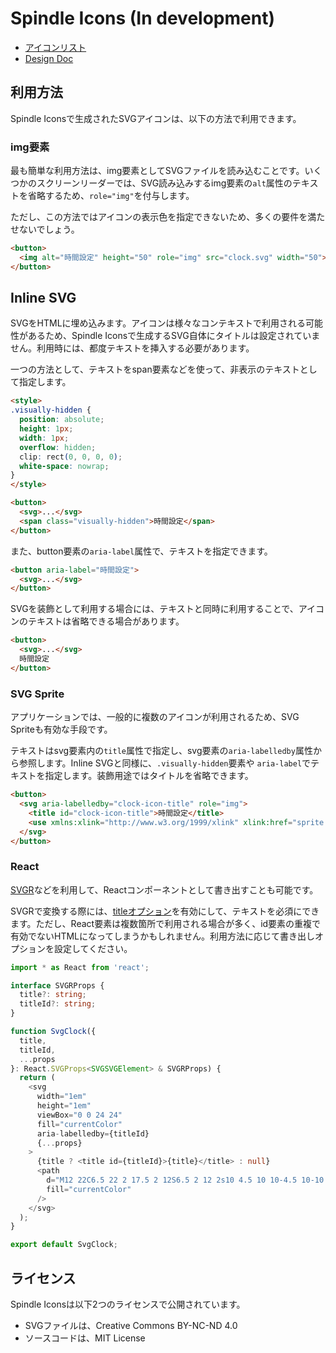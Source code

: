 # Spindle Icons (In development)

- [アイコンリスト](icons.md)
- [Design Doc](design-doc.md)

## 利用方法
Spindle Iconsで生成されたSVGアイコンは、以下の方法で利用できます。

### img要素
最も簡単な利用方法は、img要素としてSVGファイルを読み込むことです。いくつかのスクリーンリーダーでは、SVG読み込みするimg要素の`alt`属性のテキストを省略するため、`role="img"`を付与します。

ただし、この方法ではアイコンの表示色を指定できないため、多くの要件を満たせないでしょう。

```html
<button>
  <img alt="時間設定" height="50" role="img" src="clock.svg" width="50">
</button>
```

## Inline SVG

SVGをHTMLに埋め込みます。アイコンは様々なコンテキストで利用される可能性があるため、Spindle Iconsで生成するSVG自体にタイトルは設定されていません。利用時には、都度テキストを挿入する必要があります。

一つの方法として、テキストをspan要素などを使って、非表示のテキストとして指定します。

```html
<style>
.visually-hidden {
  position: absolute;
  height: 1px;
  width: 1px;
  overflow: hidden;
  clip: rect(0, 0, 0, 0);
  white-space: nowrap;
}
</style>

<button>
  <svg>...</svg>
  <span class="visually-hidden">時間設定</span>
</button>
```

また、button要素の`aria-label`属性で、テキストを指定できます。

```html
<button aria-label="時間設定">
  <svg>...</svg>
</button>
```

SVGを装飾として利用する場合には、テキストと同時に利用することで、アイコンのテキストは省略できる場合があります。

```html
<button>
  <svg>...</svg>
  時間設定
</button>
```

### SVG Sprite

アプリケーションでは、一般的に複数のアイコンが利用されるため、SVG Spriteも有効な手段です。

テキストはsvg要素内の`title`属性で指定し、svg要素の`aria-labelledby`属性から参照します。Inline SVGと同様に、`.visually-hidden`要素や `aria-label`でテキストを指定します。装飾用途ではタイトルを省略できます。

```html
<button>
  <svg aria-labelledby="clock-icon-title" role="img">
    <title id="clock-icon-title">時間設定</title>
    <use xmlns:xlink="http://www.w3.org/1999/xlink" xlink:href="sprite.svg#clock"></use>
  </svg>
</button>
```

### React

[SVGR](https://github.com/gregberge/svgr)などを利用して、Reactコンポーネントとして書き出すことも可能です。

SVGRで変換する際には、[titleオプション](https://react-svgr.com/docs/options/#title)を有効にして、テキストを必須にできます。ただし、React要素は複数箇所で利用される場合が多く、id要素の重複で有効でないHTMLになってしまうかもしれません。利用方法に応じて書き出しオプションを設定してください。

```TypeScript
import * as React from 'react';

interface SVGRProps {
  title?: string;
  titleId?: string;
}

function SvgClock({
  title,
  titleId,
  ...props
}: React.SVGProps<SVGSVGElement> & SVGRProps) {
  return (
    <svg
      width="1em"
      height="1em"
      viewBox="0 0 24 24"
      fill="currentColor"
      aria-labelledby={titleId}
      {...props}
    >
      {title ? <title id={titleId}>{title}</title> : null}
      <path
        d="M12 22C6.5 22 2 17.5 2 12S6.5 2 12 2s10 4.5 10 10-4.5 10-10 10zm0-18c-4.4 0-8 3.6-8 8s3.6 8 8 8 8-3.6 8-8-3.6-8-8-8zm6 8c0-.6-.4-1-1-1h-4V7c0-.6-.4-1-1-1s-1 .4-1 1v4c0 1.1.9 2 2 2h4c.6 0 1-.4 1-1z"
        fill="currentColor"
      />
    </svg>
  );
}

export default SvgClock;
```

## ライセンス
Spindle Iconsは以下2つのライセンスで公開されています。

- SVGファイルは、Creative Commons BY-NC-ND 4.0
- ソースコードは、MIT License
